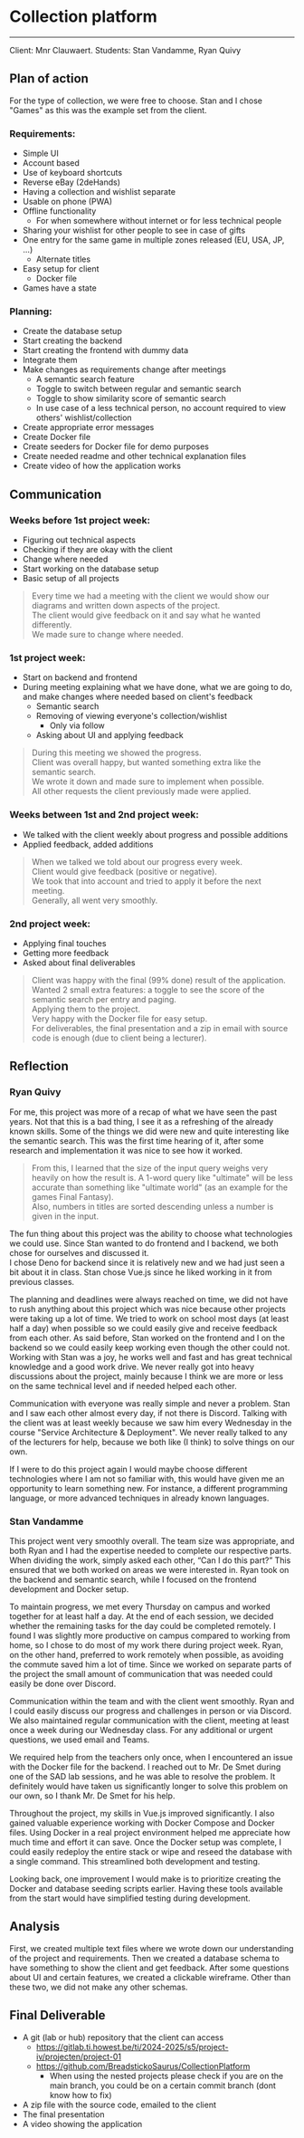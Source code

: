 # Collection platform
---

Client: Mnr Clauwaert.
Students: Stan Vandamme, Ryan Quivy

## Plan of action

For the type of collection, we were free to choose. Stan and I chose "Games" as this was the example set from the client.

### Requirements:
- Simple UI
- Account based
- Use of keyboard shortcuts
- Reverse eBay (2deHands)
- Having a collection and wishlist separate
- Usable on phone (PWA)
- Offline functionality
  - For when somewhere without internet or for less technical people
- Sharing your wishlist for other people to see in case of gifts
- One entry for the same game in multiple zones released (EU, USA, JP, ...)
  - Alternate titles
- Easy setup for client
  - Docker file
- Games have a state

### Planning:
- Create the database setup
- Start creating the backend
- Start creating the frontend with dummy data
- Integrate them
- Make changes as requirements change after meetings
  - A semantic search feature
  - Toggle to switch between regular and semantic search
  - Toggle to show similarity score of semantic search
  - In use case of a less technical person, no account required to view others' wishlist/collection
- Create appropriate error messages
- Create Docker file
- Create seeders for Docker file for demo purposes
- Create needed readme and other technical explanation files
- Create video of how the application works

## Communication

### Weeks before 1st project week:
- Figuring out technical aspects
- Checking if they are okay with the client
- Change where needed
- Start working on the database setup
- Basic setup of all projects
> Every time we had a meeting with the client we would show our diagrams and written down aspects of the project.  
> The client would give feedback on it and say what he wanted differently.  
> We made sure to change where needed.

### 1st project week:
- Start on backend and frontend
- During meeting explaining what we have done, what we are going to do, and make changes where needed based on client's feedback
  - Semantic search
  - Removing of viewing everyone's collection/wishlist
    - Only via follow
  - Asking about UI and applying feedback
> During this meeting we showed the progress.  
> Client was overall happy, but wanted something extra like the semantic search.  
> We wrote it down and made sure to implement when possible.  
> All other requests the client previously made were applied.

### Weeks between 1st and 2nd project week:
- We talked with the client weekly about progress and possible additions
- Applied feedback, added additions
> When we talked we told about our progress every week.  
> Client would give feedback (positive or negative).  
> We took that into account and tried to apply it before the next meeting.  
> Generally, all went very smoothly.  

### 2nd project week:
- Applying final touches
- Getting more feedback
- Asked about final deliverables
> Client was happy with the final (99% done) result of the application.  
> Wanted 2 small extra features: a toggle to see the score of the semantic search per entry and paging.  
> Applying them to the project.  
> Very happy with the Docker file for easy setup.  
> For deliverables, the final presentation and a zip in email with source code is enough (due to client being a lecturer).

## Reflection

### Ryan Quivy

For me, this project was more of a recap of what we have seen the past years. Not that this is a bad thing, I see it as a refreshing of the already known skills.
Some of the things we did were new and quite interesting like the semantic search. This was the first time hearing of it, after some research and implementation it was nice to see how it worked.  
> From this, I learned that the size of the input query weighs very heavily on how the result is. A 1-word query like "ultimate" will be less accurate than something like "ultimate world" (as an example for the games Final Fantasy).  
> Also, numbers in titles are sorted descending unless a number is given in the input.  

The fun thing about this project was the ability to choose what technologies we could use. Since Stan wanted to do frontend and I backend, we both chose for ourselves and discussed it.  
I chose Deno for backend since it is relatively new and we had just seen a bit about it in class.
Stan chose Vue.js since he liked working in it from previous classes.

The planning and deadlines were always reached on time, we did not have to rush anything about this project which was nice because other projects were taking up a lot of time. We tried to work on school most days (at least half a day) when possible so we could easily give and receive feedback from each other. As said before, Stan worked on the frontend and I on the backend so we could easily keep working even though the other could not.
Working with Stan was a joy, he works well and fast and has great technical knowledge and a good work drive. We never really got into heavy discussions about the project, mainly because I think we are more or less on the same technical level and if needed helped each other.

Communication with everyone was really simple and never a problem. Stan and I saw each other almost every day, if not there is Discord. Talking with the client was at least weekly because we saw him every Wednesday in the course "Service Architecture & Deployment". We never really talked to any of the lecturers for help, because we both like (I think) to solve things on our own.

If I were to do this project again I would maybe choose different technologies where I am not so familiar with, this would have given me an opportunity to learn something new. For instance, a different programming language, or more advanced techniques in already known languages.

### Stan Vandamme

This project went very smoothly overall. The team size was appropriate, and both Ryan and I had the expertise needed to complete our respective parts. When dividing the work, simply asked each other, “Can I do this part?” This ensured that we both worked on areas we were interested in. Ryan took on the backend and semantic search, while I focused on the frontend development and Docker setup.

To maintain progress, we met every Thursday on campus and worked together for at least half a day. At the end of each session, we decided whether the remaining tasks for the day could be completed remotely. I found I was slightly more productive on campus compared to working from home, so I chose to do most of my work there during project week. Ryan, on the other hand, preferred to work remotely when possible, as avoiding the commute saved him a lot of time. Since we worked on separate parts of the project the small amount of communication that was needed could easily be done over Discord.

Communication within the team and with the client went smoothly. Ryan and I could easily discuss our progress and challenges in person or via Discord. We also maintained regular communication with the client, meeting at least once a week during our Wednesday class. For any additional or urgent questions, we used email and Teams.

We required help from the teachers only once, when I encountered an issue with the Docker file for the backend. I reached out to Mr. De Smet during one of the SAD lab sessions, and he was able to resolve the problem. It definitely would have taken us significantly longer to solve this problem on our own, so I thank Mr. De Smet for his help.

Throughout the project, my skills in Vue.js improved significantly. I also gained valuable experience working with Docker Compose and Docker files. Using Docker in a real project environment helped me appreciate how much time and effort it can save. Once the Docker setup was complete, I could easily redeploy the entire stack or wipe and reseed the database with a single command. This streamlined both development and testing.

Looking back, one improvement I would make is to prioritize creating the Docker and database seeding scripts earlier. Having these tools available from the start would have simplified testing during development.

## Analysis
First, we created multiple text files where we wrote down our understanding of the project and requirements. Then we created a database schema to have something to show the client and get feedback. After some questions about UI and certain features, we created a clickable wireframe.
Other than these two, we did not make any other schemas.

## Final Deliverable
- A git (lab or hub) repository that the client can access
  - https://gitlab.ti.howest.be/ti/2024-2025/s5/project-iv/projecten/project-01
  - https://github.com/BreadstickoSaurus/CollectionPlatform
    - When using the nested projects please check if you are on the main branch, you could be on a certain commit branch (dont know how to fix)
- A zip file with the source code, emailed to the client
- The final presentation
- A video showing the application